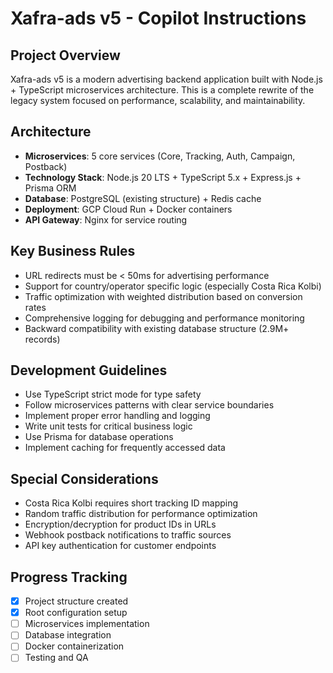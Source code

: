 # Xafra-ads v5 - Copilot Instructions

## Project Overview
Xafra-ads v5 is a modern advertising backend application built with Node.js + TypeScript microservices architecture. This is a complete rewrite of the legacy system focused on performance, scalability, and maintainability.

## Architecture
- **Microservices**: 5 core services (Core, Tracking, Auth, Campaign, Postback)
- **Technology Stack**: Node.js 20 LTS + TypeScript 5.x + Express.js + Prisma ORM
- **Database**: PostgreSQL (existing structure) + Redis cache
- **Deployment**: GCP Cloud Run + Docker containers
- **API Gateway**: Nginx for service routing

## Key Business Rules
- URL redirects must be < 50ms for advertising performance
- Support for country/operator specific logic (especially Costa Rica Kolbi)
- Traffic optimization with weighted distribution based on conversion rates
- Comprehensive logging for debugging and performance monitoring
- Backward compatibility with existing database structure (2.9M+ records)

## Development Guidelines
- Use TypeScript strict mode for type safety
- Follow microservices patterns with clear service boundaries
- Implement proper error handling and logging
- Write unit tests for critical business logic
- Use Prisma for database operations
- Implement caching for frequently accessed data

## Special Considerations
- Costa Rica Kolbi requires short tracking ID mapping
- Random traffic distribution for performance optimization
- Encryption/decryption for product IDs in URLs
- Webhook postback notifications to traffic sources
- API key authentication for customer endpoints

## Progress Tracking
- [x] Project structure created
- [x] Root configuration setup
- [ ] Microservices implementation
- [ ] Database integration
- [ ] Docker containerization
- [ ] Testing and QA